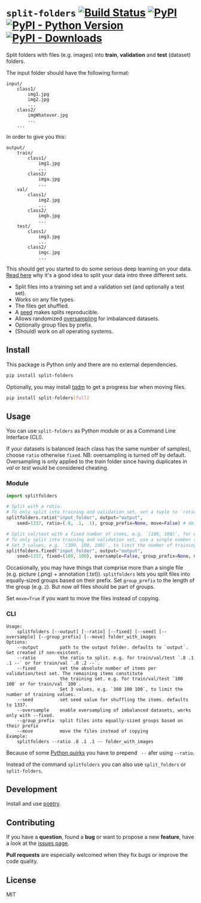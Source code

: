 # `split-folders` [![Build Status](https://img.shields.io/github/workflow/status/jfilter/split-folders/Test)](https://github.com/jfilter/split-folders/actions/workflows/test.yml) [![PyPI](https://img.shields.io/pypi/v/split-folders.svg)](https://pypi.org/project/split-folders/) [![PyPI - Python Version](https://img.shields.io/pypi/pyversions/split-folders.svg)](https://pypi.org/project/split-folders/) [![PyPI - Downloads](https://img.shields.io/pypi/dm/split-folders)](https://pypistats.org/packages/split-folders)

Split folders with files (e.g. images) into **train**, **validation** and **test** (dataset) folders.

The input folder should have the following format:

```
input/
    class1/
        img1.jpg
        img2.jpg
        ...
    class2/
        imgWhatever.jpg
        ...
    ...
```

In order to give you this:

```
output/
    train/
        class1/
            img1.jpg
            ...
        class2/
            imga.jpg
            ...
    val/
        class1/
            img2.jpg
            ...
        class2/
            imgb.jpg
            ...
    test/
        class1/
            img3.jpg
            ...
        class2/
            imgc.jpg
            ...
```

This should get you started to do some serious deep learning on your data. [Read here](https://stats.stackexchange.com/questions/19048/what-is-the-difference-between-test-set-and-validation-set) why it's a good idea to split your data intro three different sets.

-   Split files into a training set and a validation set (and optionally a test set).
-   Works on any file types.
-   The files get shuffled.
-   A [seed](https://docs.python.org/3/library/random.html#random.seed) makes splits reproducible.
-   Allows randomized [oversampling](https://en.wikipedia.org/wiki/Oversampling_and_undersampling_in_data_analysis) for imbalanced datasets.
-   Optionally group files by prefix.
-   (Should) work on all operating systems.

## Install

This package is Python only and there are no external dependencies.

```bash
pip install split-folders
```

Optionally, you may install [tqdm](https://github.com/tqdm/tqdm) to get a progress bar when moving files.

```bash
pip install split-folders[full]
```

## Usage

You can use `split-folders` as Python module or as a Command Line Interface (CLI).

If your datasets is balanced (each class has the same number of samples), choose `ratio` otherwise `fixed`.
NB: oversampling is turned off by default.
Oversampling is only applied to the _train_ folder since having duplicates in _val_ or _test_ would be considered cheating.

### Module

```python
import splitfolders

# Split with a ratio.
# To only split into training and validation set, set a tuple to `ratio`, i.e, `(.8, .2)`.
splitfolders.ratio("input_folder", output="output",
    seed=1337, ratio=(.8, .1, .1), group_prefix=None, move=False) # default values

# Split val/test with a fixed number of items, e.g. `(100, 100)`, for each set.
# To only split into training and validation set, use a single number to `fixed`, i.e., `10`.
# Set 3 values, e.g. `(300, 100, 100)`, to limit the number of training values.
splitfolders.fixed("input_folder", output="output",
    seed=1337, fixed=(100, 100), oversample=False, group_prefix=None, move=False) # default values
```

Occasionally, you may have things that comprise more than a single file (e.g. picture (.png) + annotation (.txt)).
`splitfolders` lets you split files into equally-sized groups based on their prefix.
Set `group_prefix` to the length of the group (e.g. `2`).
But now _all_ files should be part of groups.

Set `move=True` if you want to move the files instead of copying.

### CLI

```
Usage:
    splitfolders [--output] [--ratio] [--fixed] [--seed] [--oversample] [--group_prefix] [--move] folder_with_images
Options:
    --output        path to the output folder. defaults to `output`. Get created if non-existent.
    --ratio         the ratio to split. e.g. for train/val/test `.8 .1 .1 --` or for train/val `.8 .2 --`.
    --fixed         set the absolute number of items per validation/test set. The remaining items constitute
                    the training set. e.g. for train/val/test `100 100` or for train/val `100`.
                    Set 3 values, e.g. `300 100 100`, to limit the number of training values.
    --seed          set seed value for shuffling the items. defaults to 1337.
    --oversample    enable oversampling of imbalanced datasets, works only with --fixed.
    --group_prefix  split files into equally-sized groups based on their prefix
    --move          move the files instead of copying
Example:
    splitfolders --ratio .8 .1 .1 -- folder_with_images
```

Because of some [Python quirks](https://github.com/jfilter/split-folders/issues/19) you have to prepend ` --` afer using `--ratio`.

Instead of the command `splitfolders` you can also use `split_folders` or `split-folders`.

## Development

Install and use [poetry](https://python-poetry.org/).

## Contributing

If you have a **question**, found a **bug** or want to propose a new **feature**, have a look at the [issues page](https://github.com/jfilter/split-folders/issues).

**Pull requests** are especially welcomed when they fix bugs or improve the code quality.

## License

MIT
